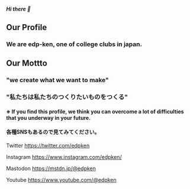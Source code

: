 <!-- # ## ### #### ##### ###### #は一番大きい。　######は一番小さい。それを理解した上で、文字の大きさを調節しよう！！ -->

##### Hi there 👋
## Our Profile
###  We are edp-ken, one of college clubs in japan. 
## Our Mottto
### "we create what we want to make"
### "私たちは私たちのつくりたいものをつくる"
#### ※ If you find this profile, we think you can overcome a lot of difficulties that you underway in your future. 


#### 各種SNSもあるので見てみてください。
Twitter
https://twitter.com/edpken

Instagram
https://www.instagram.com/edpken/

Mastodon
https://mstdn.jp/@edpken

Youtube
https://www.youtube.com/@edpken



<!--

**Here are some ideas to get you started:**

🙋‍♀️ A short introduction - what is your organization all about?
🌈 Contribution guidelines - how can the community get involved?
👩‍💻 Useful resources - where can the community find your docs? Is there anything else the community should know?
🍿 Fun facts - what does your team eat for breakfast?
🧙 Remember, you can do mighty things with the power of [Markdown](https://docs.github.com/github/writing-on-github/getting-started-with-writing-and-formatting-on-github/basic-writing-and-formatting-syntax)
-->
